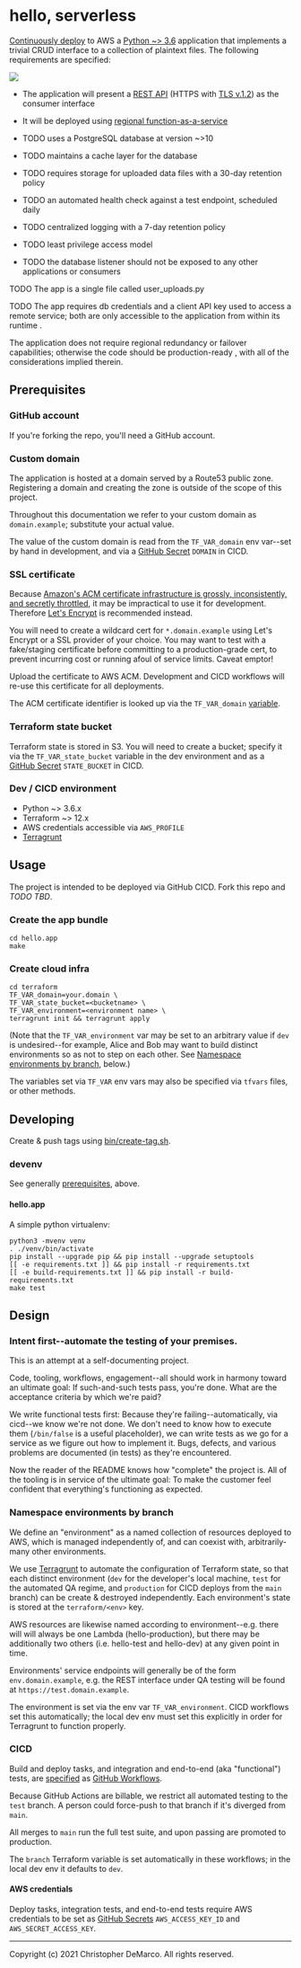 # hello, serverless

[Continuously deploy](.github/workflows/deploy-main.yml) to AWS a
[Python ~> 3.6](tests/integration/python.sh) application that
implements a trivial CRUD interface to a collection of plaintext
files. The following requirements are specified:

[![](https://github.com/christopher-demarco/hello-serverless/actions/workflows/functional-tests.yml/badge.svg)](https://github.com/christopher-demarco/hello-serverless/actions/workflows/functional-tests.yml)

- The application will present a [REST API](terraform/api-gateway.tf)
  (HTTPS with [TLS v.1.2](tests/integration/tls_1.2.sh)) as the
  consumer interface

- It will be deployed using [regional
  function-as-a-service](terraform/lambda.tf)

- TODO uses a PostgreSQL database at version ~>10

- TODO maintains a cache layer for the database

- TODO requires storage for uploaded data files with a 30-day
  retention policy

- TODO an automated health check against a test endpoint, scheduled
  daily

- TODO centralized logging with a 7-day retention policy

- TODO least privilege access model

- TODO the database listener should not be exposed to any other
  applications or consumers


TODO The app is a single file called user_uploads.py

TODO The app requires db credentials and a client API key used to
access a remote service; both are only accessible to the application
from within its runtime 
.

The application does not require regional redundancy or failover
capabilities; otherwise the code should be production-ready , with all
of the considerations implied therein.


## Prerequisites

### GitHub account

If you're forking the repo, you'll need a GitHub account.


### Custom domain

The application is hosted at a domain served by a Route53 public zone.
Registering a domain and creating the zone is outside of the scope of
this project.

Throughout this documentation we refer to your custom domain as
`domain.example`; substitute your actual value.

The value of the custom domain is read from the `TF_VAR_domain` env
var--set by hand in development, and via a [GitHub
Secret](https://docs.github.com/en/actions/reference/encrypted-secrets)
`DOMAIN` in CICD.


### SSL certificate

Because [Amazon's ACM certificate infrastructure is grossly,
inconsistently, and secretly
throttled](https://github.com/aws/aws-cdk/issues/5889), it
may be impractical to use it for development. Therefore [Let's
Encrypt](https://letsencrypt.org) is recommended instead.

You will need to create a wildcard cert for `*.domain.example` using
Let's Encrypt or a SSL provider of your choice. You may want to test
with a fake/staging certificate before committing to a
production-grade cert, to prevent incurring cost or running afoul of
service limits. Caveat emptor!

Upload the certificate to AWS ACM. Development and CICD workflows will
re-use this certificate for all deployments.

The ACM certificate identifier is looked up via the `TF_VAR_domain`
[variable](#Custom-domain).


### Terraform state bucket

Terraform state is stored in S3. You will need to create a bucket;
specify it via the `TF_VAR_state_bucket` variable in the dev
environment and as a [GitHub
Secret](https://docs.github.com/en/actions/reference/encrypted-secrets)
`STATE_BUCKET` in CICD.


### Dev / CICD environment

  - Python ~> 3.6.x
  - Terraform ~> 12.x
  - AWS credentials accessible via `AWS_PROFILE`
  - [Terragrunt](https://terragrunt.gruntwork.io)
  

## Usage

The project is intended to be deployed via GitHub CICD. Fork this
repo and *TODO TBD*.


### Create the app bundle

```
cd hello.app
make
```


### Create cloud infra

```
cd terraform
TF_VAR_domain=your.domain \
TF_VAR_state_bucket=<bucketname> \
TF_VAR_environment=<environment name> \
terragrunt init && terragrunt apply
```

(Note that the `TF_VAR_environment` var may be set to an arbitrary value if
`dev` is undesired--for example, Alice and Bob may want to build
distinct environments so as not to step on each other. See [Namespace
environments by branch](#Namespace-environments-by-branch), below.)

The variables set via `TF_VAR` env vars may also be specified via
`tfvars` files, or other methods.


## Developing

Create & push tags using [bin/create-tag.sh](bin/create-tag.sh).


### devenv

See generally [prerequisites](#prerequisites), above.


#### hello.app

A simple python virtualenv: 

```
python3 -mvenv venv
. ./venv/bin/activate
pip install --upgrade pip && pip install --upgrade setuptools
[[ -e requirements.txt ]] && pip install -r requirements.txt
[[ -e build-requirements.txt ]] && pip install -r build-requirements.txt
make test
```


## Design

### Intent first--automate the testing of your premises.

This is an attempt at a self-documenting project.

Code, tooling, workflows, engagement--all should work in harmony
toward an ultimate goal: If such-and-such tests pass, you're done.
What are the acceptance criteria by which we're paid? 

We write functional tests first: Because they're
failing--automatically, via cicd--we know we're not done. We don't
need to know how to execute them (`/bin/false` is a useful
placeholder), we can write tests as we go for a service as we figure
out how to implement it. Bugs, defects, and various problems are
documented (in tests) as they're encountered.

Now the reader of the README knows how "complete" the project is. All
of the tooling is in service of the ultimate goal: To make the
customer feel confident that everything's functioning as expected.




### Namespace environments by branch

We define an "environment" as a named collection of resources deployed
to AWS, which is managed independently of, and can coexist with,
arbitrarily-many other environments.

We use [Terragrunt](https://terragrunt.gruntwork.io) to automate the
configuration of Terraform state, so that each distinct environment
(`dev` for the developer's local machine, `test` for the automated QA
regime, and `production` for CICD deploys from the `main` branch) can
be create & destroyed independently. Each environment's state is
stored at the `terraform/<env>` key.

AWS resources are likewise named according to environment--e.g. there
will will always be one Lambda (hello-production), but there may be
additionally two others (i.e. hello-test and hello-dev) at any given
point in time.

Environments' service endpoints will generally be of the form
`env.domain.example`, e.g. the REST interface under QA testing will be
found at `https://test.domain.example`.

The environment is set via the env var `TF_VAR_environment`. CICD
workflows set this automatically; the local dev env must set this
explicitly in order for Terragrunt to function properly.


### CICD

Build and deploy tasks, and integration and end-to-end (aka
"functional") tests, are [specified](.github/workflows) as [GitHub
Workflows](https://docs.github.com/en/actions/learn-github-actions).

Because GitHub Actions are billable, we restrict all automated testing
to the `test` branch. A person could force-push to that branch if it's
diverged from `main`.

All merges to `main` run the full test suite, and upon passing are
promoted to production.

The `branch` Terraform variable is set automatically in these
workflows; in the local dev env it defaults to `dev`.

#### AWS credentials

Deploy tasks, integration tests, and end-to-end tests require AWS
credentials to be set as [GitHub
Secrets](https://docs.github.com/en/actions/reference/encrypted-secrets)
`AWS_ACCESS_KEY_ID` and `AWS_SECRET_ACCESS_KEY`.

-----
Copyright (c) 2021 Christopher DeMarco. All rights reserved.
